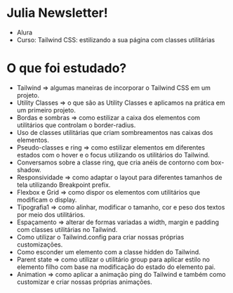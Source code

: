 # Julia Newsletter!

- Alura
- Curso: Tailwind CSS: estilizando a sua página com classes utilitárias

# O que foi estudado?

- Tailwind
    => algumas maneiras de incorporar o Tailwind CSS em um projeto.
- Utility Classes
    => o que são as Utility Classes e aplicamos na prática em um primeiro projeto.
- Bordas e sombras
    => como estilizar a caixa dos elementos com utilitários que controlam o border-radius.
- Uso de classes utilitárias que criam sombreamentos nas caixas dos elementos.
- Pseudo-classes e ring
    => como estilizar elementos em diferentes estados com o hover e o focus utilizando os utilitários do Tailwind.
- Conversamos sobre a classe ring, que cria anéis de contorno com box-shadow.
- Responsividade
    => como adaptar o layout para diferentes tamanhos de tela utilizando Breakpoint prefix.
- Flexbox e Grid
    => como dispor os elementos com utilitários que modificam o display.
- Tipografia1
    => como alinhar, modificar o tamanho, cor e peso dos textos por meio dos utilitários.
- Espaçamento
    => alterar de formas variadas a width, margin e padding com classes utilitárias no Tailwind.
- Como utilizar o Tailwind.config para criar nossas próprias customizações.
- Como esconder um elemento com a classe hidden do Tailwind.
- Parent state
    => como utilizar o utilitário group para aplicar estilo no elemento filho com base na modificação do estado do elemento pai.
- Animation
    => como aplicar a animação ping do Tailwind e também como customizar e criar nossas próprias animações.
  
